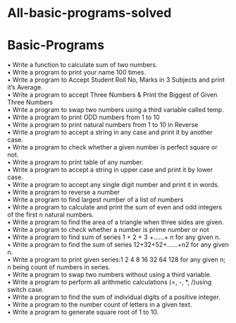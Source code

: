 # All-basic-programs-solved

# Basic-Programs

• Write a function to calculate sum of two numbers.                              
• Write a program to print your name 100 times.                                                       
• Write a program to Accept Student Roll No, Marks in 3 Subjects and print it’s Average.                                            
• Write a program to accept Three Numbers & Print the Biggest of Given Three Numbers                                               
• Write a program to swap two numbers using a third variable called temp.                                                 
• Write a program to print ODD numbers from 1 to 10                                                                        
• Write a program to print natural numbers from 1 to 10 in Reverse                                                                    
• Write a program to accept a string in any case and print it by another case.                                                  
• Write a program to check whether a given number is perfect square or not.                                                      
• Write a program to print table of any number.                                                                 
• Write a program to accept a string in upper case and print it by lower case.                                                     
• Write a program to accept any single digit number and print it in words.                                                    
• Write a program to reverse a number                                                                                         
• Write a program to find largest number of a list of numbers                                                                         
• Write a program to calculate and print the sum of even and odd integers of the first n natural numbers.                                      
• Write a program to find the area of a triangle when three sides are given.                                                              
• Write a program to check whether a number is prime number or not                                                                                     
• Write a program to find sum of series 1 + 2 + 3 +......+ n for any given n.                                               
• Write a program to find the sum of series 12+32+52+......+n2 for any given n.                                                              
• Write a program to print given series:1 2 4 8 16 32 64 128 for any given n; n being count of numbers in series.                             
• Write a program to swap two numbers without using a third variable.                                                                 
• Write a program to perform all arithmetic calculations (=, -, *, /)using switch case.                                                        
• Write a program to find the sum of individual digits of a positive integer.                                                               
• Write a program to the number count of letters in a given text.                                                                                  
• Write a program to generate square root of 1 to 10.                                                                       

